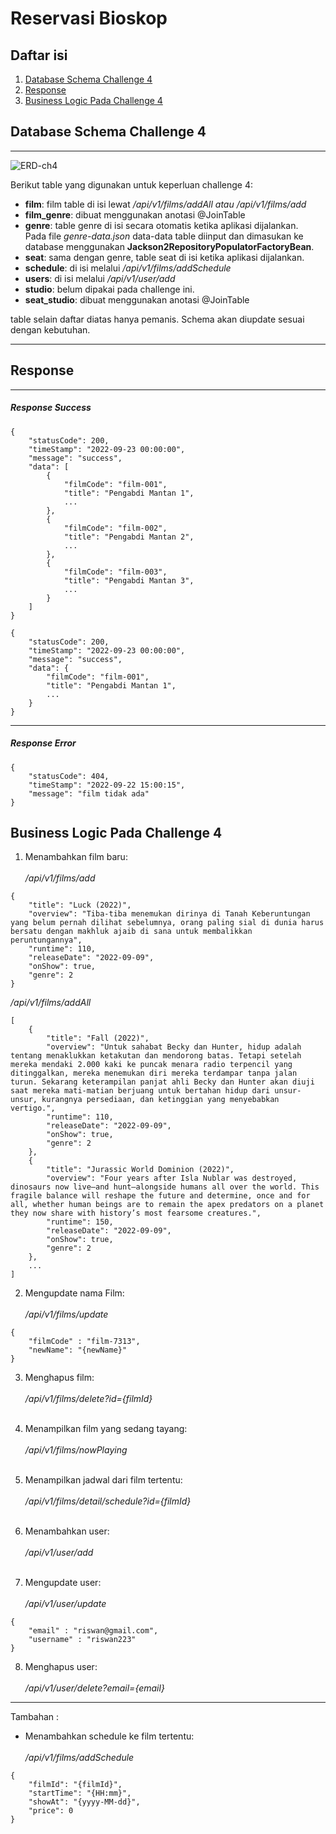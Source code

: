 # Reservasi Bioskop #

## Daftar isi ##
1. [Database Schema Challenge 4](#Database-Schema-Challenge-4)
2. [Response](#Response)
3. [Business Logic Pada Challenge 4](#Business-Logic-Pada-Challenge-4)


## Database Schema Challenge 4 ##
<hr>
<img src="https://user-images.githubusercontent.com/59663235/191777997-1c538aa0-d2c6-4bc8-8bfa-8c94105afabe.png" alt="ERD-ch4"/>
<br>
<p>Berikut table yang digunakan untuk keperluan challenge 4: </p>
<ul>
    <li><b>film</b>: film table di isi lewat <i>/api/v1/films/addAll atau /api/v1/films/add</i></li>
    <li><b>film_genre</b>: dibuat menggunakan anotasi @JoinTable</li>
    <li><b>genre</b>: table genre di isi secara otomatis ketika aplikasi dijalankan. 
    <br> Pada file <i>genre-data.json</i> data-data table diinput dan dimasukan ke database
    menggunakan <b>Jackson2RepositoryPopulatorFactoryBean</b>.</li>
    <li><b>seat</b>: sama dengan genre, table seat di isi ketika aplikasi dijalankan.</li>
    <li><b>schedule</b>: di isi melalui <i>/api/v1/films/addSchedule</i></li>
    <li><b>users</b>: di isi melalui <i>/api/v1/user/add</i></li>
    <li><b>studio</b>: belum dipakai pada challenge ini.</li>
    <li><b>seat_studio</b>: dibuat menggunakan anotasi @JoinTable</li>
</ul>
table selain daftar diatas hanya pemanis. Schema akan diupdate sesuai dengan kebutuhan.
<hr>

## Response ##
<hr>
<h5> Response Success </h5>

```
{
    "statusCode": 200,
    "timeStamp": "2022-09-23 00:00:00",
    "message": "success",
    "data": [
        {
            "filmCode": "film-001",
            "title": "Pengabdi Mantan 1",
            ...
        },
        {
            "filmCode": "film-002",
            "title": "Pengabdi Mantan 2",
            ...
        },
        {
            "filmCode": "film-003",
            "title": "Pengabdi Mantan 3",
            ...
        }
    ]
}
```
```
{
    "statusCode": 200,
    "timeStamp": "2022-09-23 00:00:00",
    "message": "success",
    "data": {
        "filmCode": "film-001",
        "title": "Pengabdi Mantan 1",
        ...
    }
}
```
<hr>
<h5> Response Error </h5>

```
{
    "statusCode": 404,
    "timeStamp": "2022-09-22 15:00:15",
    "message": "film tidak ada"
}
```
## Business Logic Pada Challenge 4 ##
1. Menambahkan film baru:<br><br>
<i>/api/v1/films/add</i>
```
{
    "title": "Luck (2022)",
    "overview": "Tiba-tiba menemukan dirinya di Tanah Keberuntungan yang belum pernah dilihat sebelumnya, orang paling sial di dunia harus bersatu dengan makhluk ajaib di sana untuk membalikkan peruntungannya",
    "runtime": 110,
    "releaseDate": "2022-09-09",
    "onShow": true,
    "genre": 2
}
```
<i>/api/v1/films/addAll</i>
```
[
    {
        "title": "Fall (2022)",
        "overview": "Untuk sahabat Becky dan Hunter, hidup adalah tentang menaklukkan ketakutan dan mendorong batas. Tetapi setelah mereka mendaki 2.000 kaki ke puncak menara radio terpencil yang ditinggalkan, mereka menemukan diri mereka terdampar tanpa jalan turun. Sekarang keterampilan panjat ahli Becky dan Hunter akan diuji saat mereka mati-matian berjuang untuk bertahan hidup dari unsur-unsur, kurangnya persediaan, dan ketinggian yang menyebabkan vertigo.",
        "runtime": 110,
        "releaseDate": "2022-09-09",
        "onShow": true,
        "genre": 2
    },
    {
        "title": "Jurassic World Dominion (2022)",
        "overview": "Four years after Isla Nublar was destroyed, dinosaurs now live—and hunt—alongside humans all over the world. This fragile balance will reshape the future and determine, once and for all, whether human beings are to remain the apex predators on a planet they now share with history’s most fearsome creatures.",
        "runtime": 150,
        "releaseDate": "2022-09-09",
        "onShow": true,
        "genre": 2
    },
    ...
]
```
2. Mengupdate nama Film: <br><br>
<i>/api/v1/films/update</i>
```
{
    "filmCode" : "film-7313",
    "newName": "{newName}"
}
```
3. Menghapus film: <br><br>
<i>/api/v1/films/delete?id={filmId}</i><br><br>

4. Menampilkan film yang sedang tayang: <br><br>
<i>/api/v1/films/nowPlaying</i><br><br>

5. Menampilkan jadwal dari film tertentu: <br><br>
<i>/api/v1/films/detail/schedule?id={filmId}</i><br><br>

6. Menambahkan user: <br><br>
<i>/api/v1/user/add</i><br><br>

7. Mengupdate user: <br><br>
<i>/api/v1/user/update</i>
```
{
    "email" : "riswan@gmail.com",
    "username" : "riswan223"
}
```
8. Menghapus user: <br><br>
<i>/api/v1/user/delete?email={email}</i>

----
Tambahan : 

* Menambahkan schedule ke film tertentu: <br><br>
<i>/api/v1/films/addSchedule</i>
```
{
    "filmId": "{filmId}",
    "startTime": "{HH:mm}",
    "showAt": "{yyyy-MM-dd}",
    "price": 0
}
```





